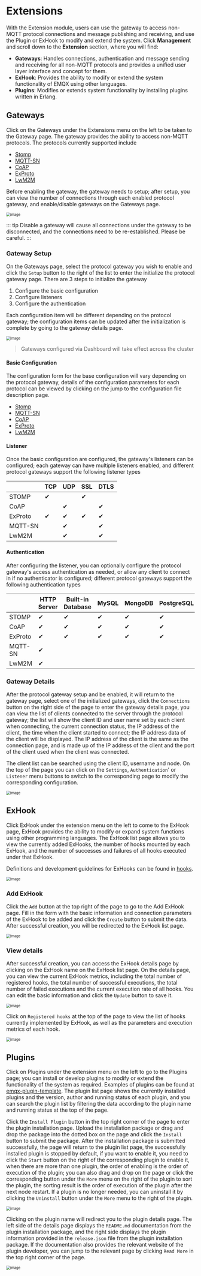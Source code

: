 # Extensions

With the Extension module, users can use the gateway to access non-MQTT protocol connections and message publishing and receiving, and use the Plugin or ExHook to modify and extend the system. Click **Management** and scroll down to the **Extension** section, where you will find:

- **Gateways**: Handles connections, authentication and message sending and receiving for all non-MQTT protocols and provides a unified user layer interface and concept for them.
- **ExHook**: Provides the ability to modify or extend the system functionality of EMQX using other languages.
- **Plugins**: Modifies or extends system functionality by installing plugins written in Erlang.

## Gateways

Click on the Gateways under the Extensions menu on the left to be taken to the Gateway page. The gateway provides the ability to access non-MQTT protocols. The protocols currently supported include

- [Stomp](https://stomp.github.io/stomp-specification-1.2.html)
- [MQTT-SN](https://www.oasis-open.org/committees/download.php/66091/MQTT-SN_spec_v1.2.pdf)
- [CoAP](https://datatracker.ietf.org/doc/html/draft-ietf-core-coap-pubsub-09)
- [ExProto](https://github.com/emqx/emqx-exproto)
- [LwM2M](https://www.openmobilealliance.org/release/LightweightM2M/)

Before enabling the gateway, the gateway needs to setup; after setup, you can view the number of connections through each enabled protocol gateway, and enable/disable gateways on the Gateways page.

<img src="./assets/gateways.png" alt="image" style="zoom:67%;" />

::: tip
Disable a gateway will cause all connections under the gateway to be disconnected, and the connections need to be re-established. Please be careful.
:::

### Gateway Setup

On the Gateways page, select the protocol gateway you wish to enable and click the `Setup` button to the right of the list to enter the initialize the protocol gateway page. There are 3 steps to initialize the gateway

1. Configure the basic configuration
2. Configure listeners
3. Configure the authentication

Each configuration item will be different depending on the protocol gateway; the configuration items can be updated after the initialization is complete by going to the gateway details page.

<img src="./assets/gateway-init.png" alt="image" style="zoom:67%;" />

> Gateways configured via Dashboard will take effect across the cluster

#### Basic Configuration

The configuration form for the base configuration will vary depending on the protocol gateway, details of the configuration parameters for each protocol can be viewed by clicking on the jump to the configuration file description page.

<!-- FIXME: -->
- [Stomp](../configuration/configuration-manual.md#gatewaystomp)
- [MQTT-SN](../configuration/configuration-manual.md#gatewaymqttsn)
- [CoAP](../configuration/configuration-manual.md#gatewaycoap)
- [ExProto](../configuration/configuration-manual.md#gatewayexproto)
- [LwM2M](../configuration/configuration-manual.md#gatewaylwm2m)

#### Listener

Once the basic configuration are configured, the gateway's listeners can be configured; each gateway can have multiple listeners enabled, and different protocol gateways support the following listener types

|         | TCP  | UDP  | SSL  | DTLS |
| ------- | ---- | ---- | ---- | ---- |
| STOMP   | ✔︎    |      | ✔︎    |      |
| CoAP    |      | ✔︎    |      | ✔︎    |
| ExProto | ✔︎    | ✔︎    | ✔︎    | ✔︎    |
| MQTT-SN |      | ✔︎    |      | ✔︎    |
| LwM2M   |      | ✔︎    |      | ✔︎    |

#### Authentication

After configuring the listener, you can optionally configure the protocol gateway's access authentication as needed, or allow any client to connect in if no authenticator is configured; different protocol gateways support the following authentication types

|         | HTTP Server | Built-in Database | MySQL | MongoDB | PostgreSQL | Redis | DTLS | JWT  | Scram |
| ------- | ----------- | ----------------- | ----- | ------- | ---------- | ----- | ---- | ---- | ----- |
| STOMP   | ✔︎           | ✔︎                 | ✔︎     | ✔︎       | ✔︎          | ✔︎     | ✔︎    | ✔︎    |       |
| CoAP    | ✔︎           | ✔︎                 | ✔︎     | ✔︎       | ✔︎          | ✔︎     | ✔︎    | ✔︎    |       |
| ExProto | ✔︎           | ✔︎                 | ✔︎     | ✔︎       | ✔︎          | ✔︎     | ✔︎    | ✔︎    |       |
| MQTT-SN | ✔︎           |                   |       |         |            |       |      |      |       |
| LwM2M   | ✔︎           |                   |       |         |            |       |      |      |       |

### Gateway Details

After the protocol gateway setup and be enabled, it will return to the gateway page, select one of the initialized gateways, click the `Connections` button on the right side of the page to enter the gateway details page, you can view the list of clients connected to the server through the protocol gateway; the list will show the client ID and user name set by each client when connecting, the current connection status, the IP address of the client, the time when the client started to connect; the IP address data of the client will be displayed. The IP address of the client is the same as the connection page, and is made up of the IP address of the client and the port of the client used when the client was connected.

The client list can be searched using the client ID, username and node. On the top of the page you can click on the `Settings`, `Authentication`' or `Listener` menu buttons to switch to the corresponding page to modify the corresponding configuration.

<img src="./assets/gateway-clients.png" alt="image" style="zoom:67%;" />

## ExHook

Click ExHook under the extension menu on the left to come to the ExHook page, ExHook provides the ability to modify or expand system functions using other programming languages. The ExHook list page allows you to view the currently added ExHooks, the number of hooks mounted by each ExHook, and the number of successes and failures of all hooks executed under that ExHook.

Definitions and development guidelines for ExHooks can be found in [hooks](../extensions/hooks.md).

<img src="./assets/exhook.png" alt="image" style="zoom:67%;" />

### Add ExHook

Click the `Add` button at the top right of the page to go to the Add ExHook page. Fill in the form with the basic information and connection parameters of the ExHook to be added and click the `Create` button to submit the data. After successful creation, you will be redirected to the ExHook list page.

<img src="./assets/exhook-add.png" alt="image" style="zoom:67%;" />

### View details

After successful creation, you can access the ExHook details page by clicking on the ExHook name on the ExHook list page. On the details page, you can view the current ExHook metrics, including the total number of registered hooks, the total number of successful executions, the total number of failed executions and the current execution rate of all hooks. You can edit the basic information and click the `Update` button to save it.

<img src="./assets/exhook-detail.png" alt="image" style="zoom:67%;" />

Click on `Registered hooks` at the top of the page to view the list of hooks currently implemented by ExHook, as well as the parameters and execution metrics of each hook.

<img src="./assets/exhook-hooks.png" alt="image" style="zoom:67%;" />

## Plugins

Click on Plugins under the extension menu on the left to go to the Plugins page; you can install or develop plugins to modify or extend the functionality of the system as required. Examples of plugins can be found at [emqx-plugin-template](https://github.com/emqx/emqx-plugin-template). The plugin list page shows the currently installed plugins and the version, author and running status of each plugin, and you can search the plugin list by filtering the data according to the plugin name and running status at the top of the page.

Click the `Install Plugin` button in the top right corner of the page to enter the plugin installation page. Upload the installation package or drag and drop the package into the dotted box on the page and click the `Install` button to submit the package. After the installation package is submitted successfully, the page will return to the plugin list page, the successfully installed plugin is stopped by default, if you want to enable it, you need to click the `Start` button on the right of the corresponding plugin to enable it, when there are more than one plugin, the order of enabling is the order of execution of the plugin; you can also drag and drop on the page or click the corresponding button under the `More` menu on the right of the plugin to sort the plugin, the sorting result is the order of execution of the plugin after the next node restart. If a plugin is no longer needed, you can uninstall it by clicking the `Uninstall` button under the `More` menu to the right of the plugin.

<img src="./assets/plugins.png" alt="image" style="zoom:67%;" />

Clicking on the plugin name will redirect you to the plugin details page. The left side of the details page displays the `README.md` documentation from the plugin installation package, and the right side displays the plugin information provided in the `release.json` file from the plugin installation package. If the documentation also provides the relevant website of the plugin developer, you can jump to the relevant page by clicking `Read More` in the top right corner of the page.

<img src="./assets/plugin-detail.png" alt="image" style="zoom:67%;" />
